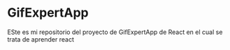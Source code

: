 # GifExpertApp

ESte es mi repositorio del proyecto de GifExpertApp de React en el cual se trata de aprender react